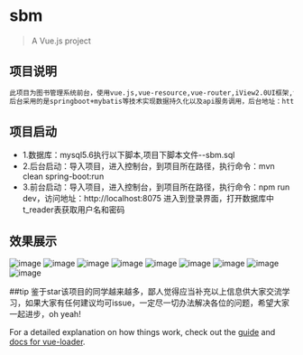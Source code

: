 # sbm

> A Vue.js project

## 项目说明
``` bash
此项目为图书管理系统前台，使用vue.js,vue-resource,vue-router,iView2.0UI框架,vue-quill-editor等技术实现前台页面，
后台采用的是springboot+mybatis等技术实现数据持久化以及api服务调用，后台地址：https://github.com/yangyuscript/appapidemo.git。
```

## 项目启动
- 1.数据库：mysql5.6执行以下脚本,项目下脚本文件--sbm.sql
- 2.后台启动：导入项目，进入控制台，到项目所在路径，执行命令：mvn clean spring-boot:run
- 3.前台启动：导入项目，进入控制台，到项目所在路径，执行命令：npm run dev，访问地址：http://localhost:8075  进入到登录界面，打开数据库中t_reader表获取用户名和密码

## 效果展示
![image](https://github.com/yangyuscript/Vue-iView-demo/tree/master/static/1.png)
![image](https://github.com/yangyuscript/Vue-iView-demo/tree/master/static/2.png)
![image](https://github.com/yangyuscript/Vue-iView-demo/tree/master/static/3.png)
![image](https://github.com/yangyuscript/Vue-iView-demo/tree/master/static/4.png)
![image](https://github.com/yangyuscript/Vue-iView-demo/tree/master/static/5.png)
![image](https://github.com/yangyuscript/Vue-iView-demo/tree/master/static/6.png)
![image](https://github.com/yangyuscript/Vue-iView-demo/tree/master/static/7.png)
![image](https://github.com/yangyuscript/Vue-iView-demo/tree/master/static/8.png)
![image](https://github.com/yangyuscript/Vue-iView-demo/tree/master/static/9.png)

##tip
鉴于star该项目的同学越来越多，鄙人觉得应当补充以上信息供大家交流学习，如果大家有任何建议均可issue，一定尽一切办法解决各位的问题，希望大家一起进步，oh yeah!

For a detailed explanation on how things work, check out the [guide](http://vuejs-templates.github.io/webpack/) and [docs for vue-loader](http://vuejs.github.io/vue-loader).
